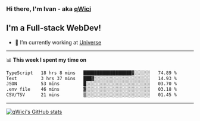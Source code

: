 ### Hi there, I'm Ivan - aka [qWici][website]

## I'm a Full-stack WebDev!
- 🔭 I’m currently working at [Universe][universe]

---

📊 **This week I spent my time on**
<!--START_SECTION:waka-->

```txt
TypeScript   18 hrs 8 mins   ██████████████████▓░░░░░░   74.89 %
Text         3 hrs 37 mins   ███▓░░░░░░░░░░░░░░░░░░░░░   14.93 %
JSON         53 mins         █░░░░░░░░░░░░░░░░░░░░░░░░   03.70 %
.env file    46 mins         ▓░░░░░░░░░░░░░░░░░░░░░░░░   03.18 %
CSV/TSV      21 mins         ▒░░░░░░░░░░░░░░░░░░░░░░░░   01.45 %
```

<!--END_SECTION:waka-->

---

[![qWici's GitHub stats](https://github-readme-stats.vercel.app/api?username=qWici)](https://github.com/qWici/github-readme-stats)

[website]: https://devkucher.com
[twitter]: https://twitter.com/KucherDev
[linkedin]: https://www.linkedin.com/in/ivankucher
[universe]: https://universeapps.limited
